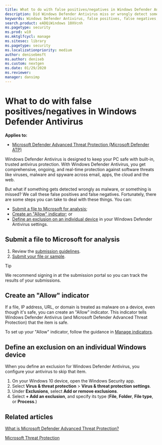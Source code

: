 ```yaml
---
title: What to do with false positives/negatives in Windows Defender Antivirus 
description: Did Windows Defender Antivirus miss or wrongly detect something? Find out what you can do.
keywords: Windows Defender Antivirus, false positives, false negatives, exclusions
search.product: eADQiWindows 10XVcnh
ms.pagetype: security
ms.prod: w10
ms.mktglfcycl: manage
ms.sitesec: library
ms.pagetype: security
ms.localizationpriority: medium
author: denisebmsft
ms.author: deniseb
ms.custom: nextgen
ms.date: 01/29/2020
ms.reviewer: 
manager: dansimp
---
```


# What to do with false positives/negatives in Windows Defender Antivirus

**Applies to:**

- [Microsoft Defender Advanced Threat Protection (Microsoft Defender ATP)](https://go.microsoft.com/fwlink/p/?linkid=2069559)

Windows Defender Antivirus is designed to keep your PC safe with built-in, trusted antivirus protection. With Windows Defender Antivirus, you get comprehensive, ongoing, and real-time protection against software threats like viruses, malware and spyware across email, apps, the cloud and the web. 

But what if something gets detected wrongly as malware, or something is missed? We call these false positives and false negatives. Fortunately, there are some steps you can take to deal with these things. You can:
- [Submit a file to Microsoft for analysis](#submit-a-file-to-microsoft-for-analysis);
- [Create an "Allow" indicator](#create-an-allow-indicator); or 
- [Define an exclusion on an individual device](#define-an-exclusion-on-a-windows-device) in your Windows Defender Antivirus settings.

## Submit a file to Microsoft for analysis

1. Review the [submission guidelines](../intelligence/submission-guide.md).
2. [Submit your file or sample](https://www.microsoft.com/wdsi/filesubmission). 

> [!TIP]
> We recommend signing in at the submission portal so you can track the results of your submissions.

## Create an "Allow" indicator

If a file, IP address, URL, or domain is treated as malware on a device, even though it's safe, you can create an "Allow" indicator. This indicator tells Windows Defender Antivirus (and Microsoft Defender Advanced Threat Protection) that the item is safe.

To set up your "Allow" indicator, follow the guidance in [Manage indicators](https://docs.microsoft.com/windows/security/threat-protection/microsoft-defender-atp/manage-indicators).

## Define an exclusion on an individual Windows device

When you define an exclusion for Windows Defender Antivirus, you configure your antivirus to skip that item. 

1. On your Windows 10 device, open the Windows Security app.
2. Select **Virus & threat protection** > **Virus & threat protection settings**.
3. Under **Exclusions**, select **Add or remove exclusions**.
4. Select **+ Add an exclusion**, and specify its type (**File**, **Folder**, **File type**, or **Process**.)

## Related articles

[What is Microsoft Defender Advanced Threat Protection?](https://docs.microsoft.com/windows/security/threat-protection/microsoft-defender-atp/microsoft-defender-advanced-threat-protection)

[Microsoft Threat Protection](https://docs.microsoft.com/microsoft-365/security/mtp/microsoft-threat-protection)